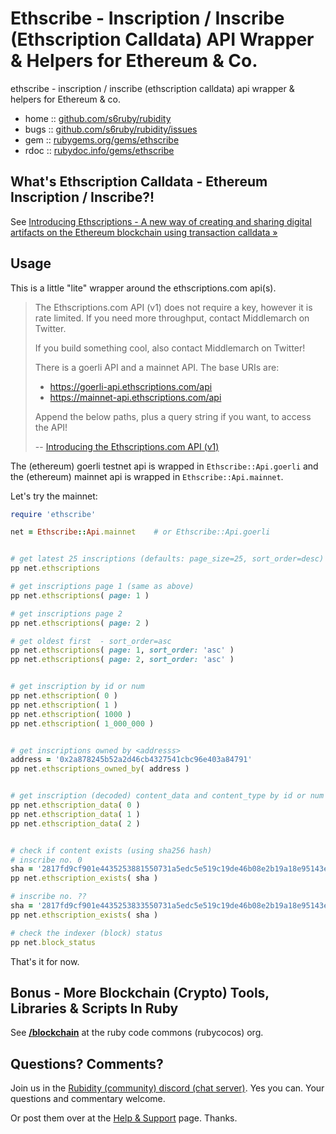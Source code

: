 # Ethscribe - Inscription / Inscribe (Ethscription Calldata) API Wrapper & Helpers for Ethereum & Co.

ethscribe  -  inscription / inscribe (ethscription calldata) api wrapper & helpers for Ethereum & co.



* home  :: [github.com/s6ruby/rubidity](https://github.com/s6ruby/rubidity)
* bugs  :: [github.com/s6ruby/rubidity/issues](https://github.com/s6ruby/rubidity/issues)
* gem   :: [rubygems.org/gems/ethscribe](https://rubygems.org/gems/ethscribe)
* rdoc  :: [rubydoc.info/gems/ethscribe](http://rubydoc.info/gems/ethscribe)



## What's Ethscription Calldata - Ethereum Inscription / Inscribe?!

See [Introducing Ethscriptions - A new way of creating and sharing digital artifacts on the Ethereum blockchain using transaction calldata »](https://medium.com/@dumbnamenumbers/introducing-ethscriptions-698b295d6f2a)



## Usage

This is a little "lite" wrapper around the ethscriptions.com api(s).


> The Ethscriptions.com API (v1) 
> does not require a key, however it is rate limited. 
> If you need more throughput, contact Middlemarch on Twitter.
>
> If you build something cool, also contact Middlemarch on Twitter!
>
> There is a goerli API and a mainnet API. The base URIs are:
>
> - https://goerli-api.ethscriptions.com/api
> - https://mainnet-api.ethscriptions.com/api
> 
> Append the below paths, plus a query string if you want, to access the API!
>
> -- [Introducing the Ethscriptions.com API (v1)](https://medium.com/@dumbnamenumbers/introducing-the-ethscriptions-com-api-v1-6d2c507d82cd)



The (ethereum) goerli testnet api is wrapped in `Ethscribe::Api.goerli` and
the (ethereum) mainnet api is wrapped in `Ethscribe::Api.mainnet`.

Let's try the mainnet:

```ruby
require 'ethscribe'

net = Ethscribe::Api.mainnet    # or Ethscribe::Api.goerli


# get latest 25 inscriptions (defaults: page_size=25, sort_order=desc)
pp net.ethscriptions

# get inscriptions page 1 (same as above)
pp net.ethscriptions( page: 1 ) 

# get inscriptions page 2
pp net.ethscriptions( page: 2 ) 

# get oldest first  - sort_order=asc
pp net.ethscriptions( page: 1, sort_order: 'asc' ) 
pp net.ethscriptions( page: 2, sort_order: 'asc' ) 


# get inscription by id or num
pp net.ethscription( 0 ) 
pp net.ethscription( 1 ) 
pp net.ethscription( 1000 ) 
pp net.ethscription( 1_000_000 ) 


# get inscriptions owned by <addresss>
address = '0x2a878245b52a2d46cb4327541cbc96e403a84791'
pp net.ethscriptions_owned_by( address ) 


# get inscription (decoded) content_data and content_type by id or num 
pp net.ethscription_data( 0 ) 
pp net.ethscription_data( 1 ) 
pp net.ethscription_data( 2 ) 


# check if content exists (using sha256 hash)
# inscribe no. 0
sha = '2817fd9cf901e4435253881550731a5edc5e519c19de46b08e2b19a18e95143e'
pp net.ethscription_exists( sha ) 

# inscribe no. ??
sha = '2817fd9cf901e4435253833550731a5edc5e519c19de46b08e2b19a18e95143e'
pp net.ethscription_exists( sha )  

# check the indexer (block) status
pp net.block_status
```


That's it for now.



## Bonus - More Blockchain (Crypto) Tools, Libraries & Scripts In Ruby

See [**/blockchain**](https://github.com/rubycocos/blockchain) 
at the ruby code commons (rubycocos) org.


## Questions? Comments?

Join us in the [Rubidity (community) discord (chat server)](https://discord.gg/3JRnDUap6y). Yes you can.
Your questions and commentary welcome.

Or post them over at the [Help & Support](https://github.com/geraldb/help) page. Thanks.

